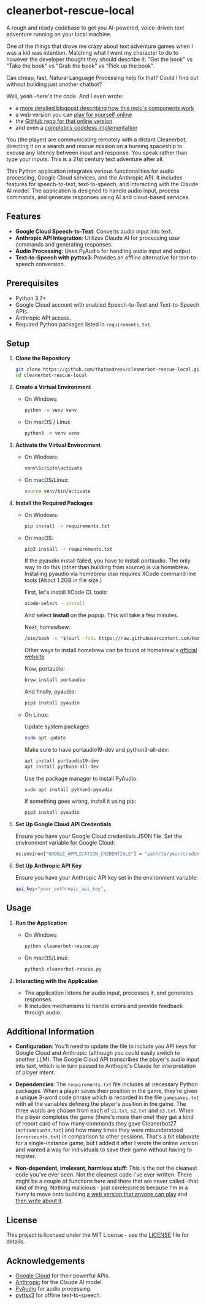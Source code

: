 # cleanerbot-rescue-local
A rough and ready codebase to get you AI-powered, voice-driven text adventure running on your local machine.

One of the things that drove me crazy about text adventure games when I was a kid was intention. Matching what I want my character to do to however the developer thought they should describe it: "Get the book" vs "Take the book" vs "Grab the book" vs "Pick up the book".

Can cheap, fast, Natural Language Processing help fix that? Could I find out without building just another chatbot?

Well, yeah -here's the code. And I even wrote:

 - a [more detailed blogpost describing how this repo's components work](https://andresvarela.com/2024/06/cleanerbot-rescue-part-1/)
 - a web version you can [play for yourself online](https://dulcet-buttress-422311-g5.et.r.appspot.com/)
 - the [GitHub repo for that online version](https://github.com/ThatAndresV/cleanerbot-rescue/)
 - and even a [completely codeless implementation](https://andresvarela.com/2024/06/cleanerbot-rescue-part-3/)

You (the player) are communicating remotely with a distant Cleanerbot, directing it on a search and rescue mission on a burning spaceship to excuse any latency between input and response.  You speak rather than type your inputs. This is a 21st century text adventure after all.

This Python application integrates various functionalities for audio processing, Google Cloud services, and the Anthropic API. It includes features for speech-to-text, text-to-speech, and interacting with the Claude AI model. The application is designed to handle audio input, process commands, and generate responses using AI and cloud-based services.

## Features

- **Google Cloud Speech-to-Text**: Converts audio input into text.
- **Anthropic API Integration**: Utilizes Claude AI for processing user commands and generating responses.
- **Audio Processing**: Uses PyAudio for handling audio input and output.
- **Text-to-Speech with pyttsx3**: Provides an offline alternative for text-to-speech conversion.

## Prerequisites

- Python 3.7+
- Google Cloud account with enabled Speech-to-Text and Text-to-Speech APIs.
- Anthropic API access.
- Required Python packages listed in `requirements.txt`.

## Setup

1. **Clone the Repository**

    ```bash
    git clone https://github.com/thatandresv/cleanerbot-rescue-local.git
    cd cleanerbot-rescue-local
    ```

2. **Create a Virtual Environment**

    - On Windows

        ```bash
        python -m venv venv
        ```
    - On macOS / Linux

        ```bash
        python3 -m venv venv
        ```    

3. **Activate the Virtual Environment**

    - On Windows:

        ```bash
        venv\Scripts\activate
        ```

    - On macOS/Linux:

        ```bash
        source venv/bin/activate
        ```

4. **Install the Required Packages**

    - On Windows: 

        ```bash
        pip install -r requirements.txt
        ```

    - On macOS:

        ```bash
        pip3 install -r requirements.txt
        ```
        If the pyaudio install failed, you have to install portaudio. The only way to do this (other than building from source) is via homebrew. Installing pyaudio via homebrew *also* requires XCode command line tools (About 1.2GB in file size.)

        First, let's install XCode CL tools:

        ```bash
        xcode-select --install
        ```
        And select **Install** on the popup.
        This will take a few minutes.

        Next, homewbew:
        ```bash
        /bin/bash -c "$(curl -fsSL https://raw.githubusercontent.com/Homebrew/install/HEAD/install.sh)"
        ```
        Other ways to install homebrew can be found at homebrew's [official website](https://brew.sh/)

        Now, portaudio:
        ```bash
        brew install portaudio
        ```

        And finally, pyaudio:
        ```bash
        pip3 install pyaudio
        ```
    - On Linux:

        Update system packages

        ```bash
        sudo apt update
        ```
        Make sure to have portaudio19-dev and python3-all-dev:

        ```bash
        apt install portaudio19-dev
        apt install python3-all-dev
        ```

        Use the package manager to install PyAudio:

        ```bash
        sudo apt install python3-pyaudio
        ```
        If something goes wrong, install it using pip:

        ```bash
        pip3 install pyaudio
        ```
        
5. **Set Up Google Cloud API Credentials**

    Ensure you have your Google Cloud credentials JSON file. Set the environment variable for Google Cloud:

    ```bash
    os.environ["GOOGLE_APPLICATION_CREDENTIALS"] = "path/to/your/credentials.json"
    ```

6. **Set Up Anthropic API Key**

    Ensure you have your Anthropic API key set in the environment variable:

    ```bash
    api_key="your_anthropic_api_key",
    ```

## Usage

1. **Run the Application**

    - On Windows

        ```bash
        python cleanerbot-rescue.py
        ```

    - On macOS/Linux:

        ```bash
        python3 cleanerbot-rescue.py
        ```

2. **Interacting with the Application**

    - The application listens for audio input, processes it, and generates responses.
    - It includes mechanisms to handle errors and provide feedback through audio.

## Additional Information

- **Configuration**: You'll need to update the file to include you API keys for Google Cloud and Anthropic (although you could easily switch to another LLM). The Google Cloud API 
transcribes the player's audio input into text, which is in turn passed to Anthopic's Claude for interpretation of player intent.
 
- **Dependencies**: The `requirements.txt` file includes all necessary Python packages. When a player saves their position in the game, they're given a unique 3-word code phrase which is recorded in the file `gamesaves.txt` with all the variables defining the player's position in the game. The three words are chosen from each of `s1.txt`, `s2.txt` and `s3.txt`. When  the player completes the game (there's more than one) they get a kind of report card of how many commands they gave Cleanerbot27 (`actioncounts.txt`) and how many times they were misunderstood (`errorcounts.txt`) in comparison to other sessions. That's a bit elaborate for a single-instance game, but I added it after I wrote the online version and wanted a way for individuals to save their game without having to register.

- **Non-dependent, irrelevant, harmless stuff**: This is the not the cleanest code you've ever seen. Not the cleanest code I've ever written. There might be a couple of functions here and there that are never called -that kind of thing. Nothing malicious - just carelessness because I'm in a hurry to move onto building [a web version that anyone can play](https://dulcet-buttress-422311-g5.et.r.appspot.com/) and [then write about it](https://andresvarela.com/#blog).

## License

This project is licensed under the MIT License - see the [LICENSE](LICENSE) file for details.

## Acknowledgements

- [Google Cloud](https://cloud.google.com/) for their powerful APIs.
- [Anthropic](https://www.anthropic.com/) for the Claude AI model.
- [PyAudio](https://people.csail.mit.edu/hubert/pyaudio/) for audio processing.
- [pyttsx3](https://pyttsx3.readthedocs.io/) for offline text-to-speech.

